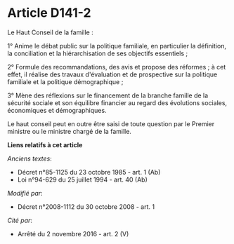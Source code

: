 # Article D141-2

Le Haut Conseil de la famille : 

1° Anime le débat public sur la politique familiale, en particulier la définition, la conciliation et la hiérarchisation de
ses objectifs essentiels ; 

2° Formule des recommandations, des avis et propose des réformes ; à cet effet, il réalise des travaux d'évaluation et de
prospective sur la politique familiale et la politique démographique ; 

3° Mène des réflexions sur le financement de la branche famille de la sécurité sociale et son équilibre financier au regard
des évolutions sociales, économiques et démographiques. 

Le haut conseil peut en outre être saisi de toute question par le Premier ministre ou le ministre chargé de la famille.

**Liens relatifs à cet article**

_Anciens textes_:

  - Décret n°85-1125 du 23 octobre 1985 - art. 1 (Ab)
  - Loi n°94-629 du 25 juillet 1994 - art. 40 (Ab)

_Modifié par_:

  - Décret n°2008-1112 du 30 octobre 2008 - art. 1

_Cité par_:

  - Arrêté du 2 novembre 2016 - art. 2 (V)

